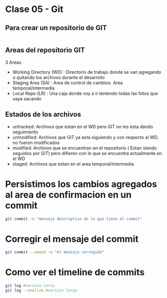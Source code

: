 # Clase 05 - Git 

## Para crear un repositorio de GIT 

```sh 
```

## Areas del repositorio GIT 

3 Areas 

* Working Directory (WD) : Directorio de trabajo donde se van agregando o quitando los archivos durante el desarrollo 
* Staging Area (SA) : Area de control de cambios. Area temporal/intermedia 
* Local Repo (LR) : Una caja donde voy a ir teniendo todas las fotos que vaya sacando 

## Estados de los archivos

* untracked: Archivos que estan en el WD pero GIT no les esta dando seguimiento
* unmodified: Archivos que GIT ya esta siguiendo y con respecto al WD, no fueron modificados
* modified: Archivos que se encuentran en el repositorio ( Estan siendo seguidos por GIT) pero difieren con lo que se encuentra actualmente en el WD 
* staged: Archivos que estan en el area temporal/intermedia  


# Persistimos los cambios agregados al area de confirmacion en un commit

```sh
git commit -m "mensaje descriptivo de lo que tiene el commit" 
``` 

# Corregir el mensaje del commit

```sh
git commit --amend -m "el mensaje corregido" 
```
# Como ver el timeline de commits 

```sh 
git log #version corta
git log --oneline #version larga 



